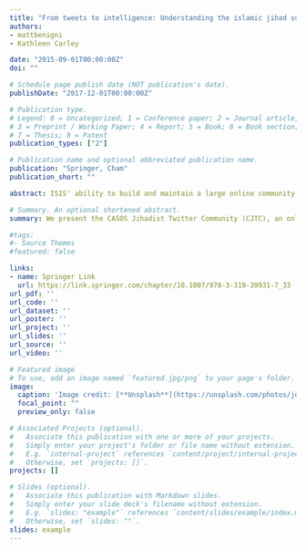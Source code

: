 ```yaml
---
title: "From tweets to intelligence: Understanding the islamic jihad supporting community on twitter"
authors:
- mattbenigni
- Kathleen Carley

date: "2015-09-01T00:00:00Z"
doi: ""

# Schedule page publish date (NOT publication's date).
publishDate: "2017-12-01T00:00:00Z"

# Publication type.
# Legend: 0 = Uncategorized; 1 = Conference paper; 2 = Journal article;
# 3 = Preprint / Working Paper; 4 = Report; 5 = Book; 6 = Book section;
# 7 = Thesis; 8 = Patent
publication_types: ["2"]

# Publication name and optional abbreviated publication name.
publication: "Springer, Cham"
publication_short: ""

abstract: ISIS' ability to build and maintain a large online community that disseminates propaganda and garners support continues to give their message global reach. Although these communities contain trained media cadre, recent literature suggests that large numbers of unaffiliated sympathizers" who simply retweet or repost propaganda explain ISIS' unprecedented online success[1, 2]. Tailored methodologies to detect and study these online threat-group-supporting communities (OTGSC) could help provide the understanding needed to craft effective counter-narratives however continued development of these methods will require collaboration between data scientists and regional experts. We illustrate the potential of this partnership using two ongoing projects at the Center for Computational Analysis of Social and Organizational Systems (CASOS) at Carnegie Mellon University. First we present the CASOS Jihadist Twitter Community (CJTC), an online community of over 15,000 Twitter users that support one or more of the Islamic extremist groups engaged in the ongoing conicts in Northern Iraq and Syria. We briefly discuss the methods used to detect and monitor these communities and highlight forms of information that can be extracted from them. We then present an active social botnet that attempts to elevate the social influence of users supportive to Jabhat al-Nusra's agenda. In each case we highlight the ability of these methods to incorporate regional expertise for better performance and recommend future research.

# Summary. An optional shortened abstract.
summary: We present the CASOS Jihadist Twitter Community (CJTC), an online community of over 15,000 Twitter users that support one or more of the Islamic extremist groups engaged in the ongoing conicts in Northern Iraq and Syria. We briefly discuss the methods used to detect and monitor these communities and highlight forms of information that can be extracted from them. We then present an active social botnet that attempts to elevate the social influence of users supportive to Jabhat al-Nusra's agenda. In each case we highlight the ability of these methods to incorporate regional expertise for better performance and recommend future research.

#tags:
#- Source Themes
#featured: false

links:
- name: Springer Link
  url: https://link.springer.com/chapter/10.1007/978-3-319-39931-7_33
url_pdf: ''
url_code: ''
url_dataset: ''
url_poster: ''
url_project: ''
url_slides: ''
url_source: ''
url_video: ''

# Featured image
# To use, add an image named `featured.jpg/png` to your page's folder. 
image:
  caption: 'Image credit: [**Unsplash**](https://unsplash.com/photos/jdD8gXaTZsc)'
  focal_point: ""
  preview_only: false

# Associated Projects (optional).
#   Associate this publication with one or more of your projects.
#   Simply enter your project's folder or file name without extension.
#   E.g. `internal-project` references `content/project/internal-project/index.md`.
#   Otherwise, set `projects: []`.
projects: []

# Slides (optional).
#   Associate this publication with Markdown slides.
#   Simply enter your slide deck's filename without extension.
#   E.g. `slides: "example"` references `content/slides/example/index.md`.
#   Otherwise, set `slides: ""`.
slides: example
---
```


